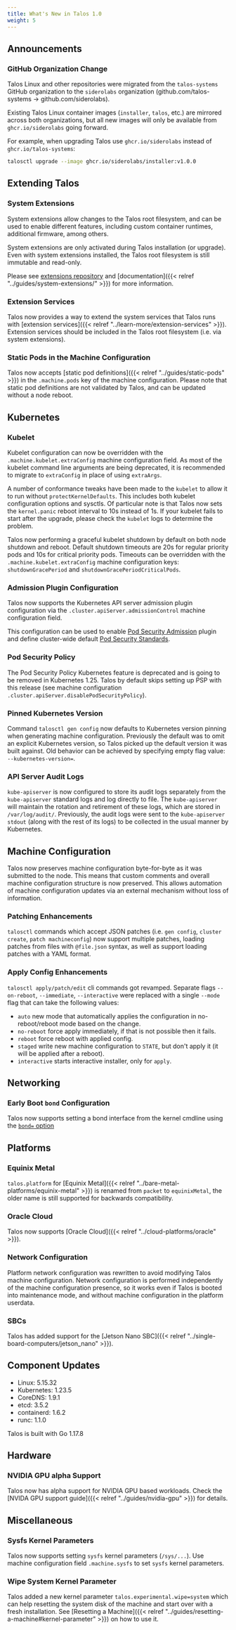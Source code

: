 ```yaml
---
title: What's New in Talos 1.0
weight: 5
---
```


## Announcements

### GitHub Organization Change

Talos Linux and other repositories were migrated from the `talos-systems` GitHub organization
to the `siderolabs` organization (github.com/talos-systems -> github.com/siderolabs).

Existing Talos Linux container images (`installer`, `talos`, etc.) are mirrored across both organizations,
but all new images will only be available from `ghcr.io/siderolabs` going forward.

For example, when upgrading Talos use `ghcr.io/siderolabs` instead of `ghcr.io/talos-systems`:

```bash
talosctl upgrade --image ghcr.io/siderolabs/installer:v1.0.0
```

## Extending Talos

### System Extensions

System extensions allow changes to the Talos root filesystem, and can be used to enable different features, including custom
container runtimes, additional firmware, among others.

System extensions are only activated during Talos installation (or upgrade).
Even with system extensions installed, the Talos root filesystem is still immutable and read-only.

Please see [extensions repository](https://github.com/talos-systems/extensions) and [documentation]({{< relref "../guides/system-extensions/" >}}) for more information.

### Extension Services

Talos now provides a way to extend the system services that Talos runs with [extension services]({{< relref "../learn-more/extension-services" >}}).
Extension services should be included in the Talos root filesystem (i.e. via system extensions).

### Static Pods in the Machine Configuration

Talos now accepts [static pod definitions]({{< relref "../guides/static-pods" >}}) in the `.machine.pods` key of the machine configuration.
Please note that static pod definitions are not validated by Talos, and can be updated without a node reboot.

## Kubernetes

### Kubelet

Kubelet configuration can now be overridden with the `.machine.kubelet.extraConfig` machine configuration field.
As most of the kubelet command line arguments are being deprecated, it is recommended to migrate to `extraConfig`
in place of using `extraArgs`.

A number of conformance tweaks have been made to the `kubelet` to allow it to run without
`protectKernelDefaults`.
This includes both kubelet configuration options and sysctls.
Of particular note is that Talos now sets the `kernel.panic` reboot interval to 10s instead of 1s.
If your kubelet fails to start after the upgrade, please check the `kubelet` logs to determine the problem.

Talos now performing a graceful kubelet shutdown by default on both node shutdown and reboot.
Default shutdown timeouts are 20s for regular priority pods and 10s for critical priority pods.
Timeouts can be overridden with the `.machine.kubelet.extraConfig` machine configuration keys:
`shutdownGracePeriod` and `shutdownGracePeriodCriticalPods`.

### Admission Plugin Configuration

Talos now supports the Kubernetes API server admission plugin configuration via the `.cluster.apiServer.admissionControl` machine configuration field.

This configuration can be used to enable [Pod Security Admission](https://kubernetes.io/docs/concepts/security/pod-security-admission/) plugin and
define cluster-wide default [Pod Security Standards](https://kubernetes.io/docs/concepts/security/pod-security-standards/).

### Pod Security Policy

The Pod Security Policy Kubernetes feature is deprecated and is going to be removed in Kubernetes 1.25.
Talos by default skips setting up PSP with this release (see machine configuration `.cluster.apiServer.disablePodSecurityPolicy`).

### Pinned Kubernetes Version

Command `talosctl gen config` now defaults to Kubernetes version pinning when generating machine configuration.
Previously the default was to omit an explicit Kubernetes version, so Talos picked up the default version it was built against.
Old behavior can be achieved by specifying empty flag value: `--kubernetes-version=`.

### API Server Audit Logs

`kube-apiserver` is now configured to store its audit logs separately from the `kube-apiserver` standard logs and log directly to file.
The `kube-apiserver` will maintain the rotation and retirement of these logs, which are stored in `/var/log/audit/`.
Previously, the audit logs were sent to the `kube-apiserver` `stdout` (along with the rest of its logs) to be collected in the usual manner by Kubernetes.

## Machine Configuration

Talos now preserves machine configuration byte-for-byte as it was submitted to the node.
This means that custom comments and overall machine configuration structure is now preserved.
This allows automation of machine configuration updates via an external mechanism without loss of information.

### Patching Enhancements

`talosctl` commands which accept JSON patches (i.e. `gen config`, `cluster create`, `patch machineconfig`) now support multiple patches, loading patches
from files with `@file.json` syntax, as well as support loading patches with a YAML format.

### Apply Config Enhancements

`talosctl apply/patch/edit` cli commands got revamped.
Separate flags `--on-reboot`, `--immediate`, `--interactive` were replaced
with a single `--mode` flag that can take the following values:

- `auto` new mode that automatically applies the configuration in no-reboot/reboot mode based on the change.
- `no-reboot` force apply immediately, if that is not possible then it fails.
- `reboot` force reboot with applied config.
- `staged` write new machine configuration to `STATE`, but don't apply it (it will be applied after a reboot).
- `interactive` starts interactive installer, only for `apply`.

## Networking

### Early Boot `bond` Configuration

Talos now supports setting a bond interface from the kernel cmdline using the [`bond=` option](https://man7.org/linux/man-pages/man7/dracut.cmdline.7.html)

## Platforms

### Equinix Metal

`talos.platform` for [Equinix Metal]({{< relref "../bare-metal-platforms/equinix-metal" >}}) is renamed from `packet` to `equinixMetal`, the older name is still supported for backwards compatibility.

### Oracle Cloud

Talos now supports [Oracle Cloud]({{< relref "../cloud-platforms/oracle" >}}).

### Network Configuration

Platform network configuration was rewritten to avoid modifying Talos machine configuration.
Network configuration is performed independently of the machine configuration presence, so it works
even if Talos is booted into maintenance mode, and without machine configuration in the platform userdata.

### SBCs

Talos has added support for the [Jetson Nano SBC]({{< relref "../single-board-computers/jetson_nano" >}}).

## Component Updates

- Linux: 5.15.32
- Kubernetes: 1.23.5
- CoreDNS: 1.9.1
- etcd: 3.5.2
- containerd: 1.6.2
- runc: 1.1.0

Talos is built with Go 1.17.8

## Hardware

### NVIDIA GPU alpha Support

Talos now has alpha support for NVIDIA GPU based workloads.
Check the [NVIDA GPU support guide]({{< relref "../guides/nvidia-gpu" >}}) for details.

## Miscellaneous

### Sysfs Kernel Parameters

Talos now supports setting `sysfs` kernel parameters  (`/sys/...`).
Use machine configuration field `.machine.sysfs` to set `sysfs` kernel parameters.

### Wipe System Kernel Parameter

Talos added a new kernel parameter `talos.experimental.wipe=system` which can help resetting the system disk of the machine
and start over with a fresh installation.
See [Resetting a Machine]({{< relref "../guides/resetting-a-machine#kernel-parameter" >}}) on how to use it.
